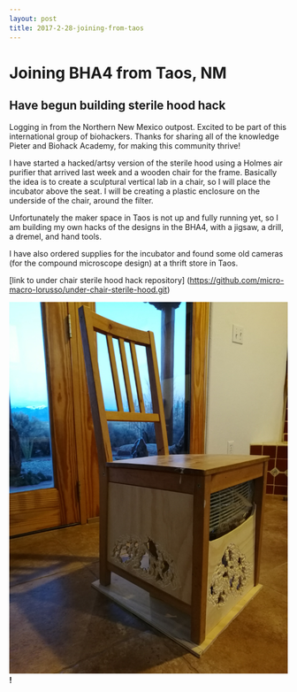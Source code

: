 ```yaml
---
layout: post
title: 2017-2-28-joining-from-taos
---
```


# Joining BHA4 from Taos, NM

## Have begun building sterile hood hack

Logging in from the Northern New Mexico outpost. Excited to be part of this international group of biohackers. Thanks for sharing all of the knowledge Pieter and Biohack Academy, for making this community thrive! 

I have started a hacked/artsy version of the sterile hood using a Holmes air purifier that arrived last week and a wooden chair for the frame. Basically the idea is to create a sculptural vertical lab in a chair, so I will place the incubator above the seat. I will be creating a plastic enclosure on the underside of the chair, around the filter. 

Unfortunately the maker space in Taos is not up and fully running yet, so I am building my own hacks of the designs in the BHA4, with a jigsaw, a drill, a dremel, and hand tools.

I have also ordered supplies for the incubator and found some old cameras (for the compound microscope design) at a thrift store in Taos.

[link to under chair sterile hood hack repository] (https://github.com/micro-macro-lorusso/under-chair-sterile-hood.git)

![](https://raw.githubusercontent.com/micro-macro-lorusso/under-chair-sterile-hood/master/m-lorusso-sterile-hood-chair-process-1.jpg)
**!**




